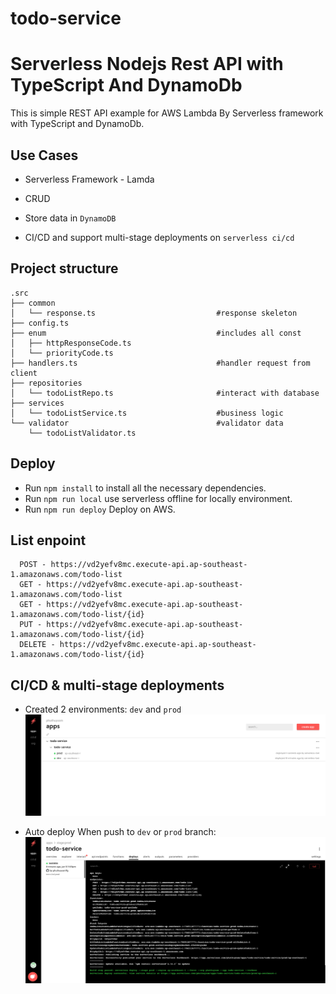 # todo-service
# Serverless Nodejs Rest API with TypeScript And DynamoDb

This is simple REST API example for AWS Lambda By Serverless framework with TypeScript and DynamoDb.

## Use Cases

* Serverless Framework - Lamda

* CRUD

* Store data in `DynamoDB`

* CI/CD and support multi-stage deployments on `serverless ci/cd`

## Project structure

```
.src
├── common                                  
│   └── response.ts                           #response skeleton
├── config.ts                                 
├── enum                                      #includes all const
│   ├── httpResponseCode.ts
│   └── priorityCode.ts
├── handlers.ts                               #handler request from client
├── repositories
│   └── todoListRepo.ts                       #interact with database
├── services
│   └── todoListService.ts                    #business logic
└── validator                                 #validator data
    └── todoListValidator.ts
```
## Deploy

* Run ```npm install``` to install all the necessary dependencies.
* Run ```npm run local``` use serverless offline for locally environment.
* Run ```npm run deploy``` Deploy on AWS.

## List enpoint

```
  POST - https://vd2yefv8mc.execute-api.ap-southeast-1.amazonaws.com/todo-list
  GET - https://vd2yefv8mc.execute-api.ap-southeast-1.amazonaws.com/todo-list
  GET - https://vd2yefv8mc.execute-api.ap-southeast-1.amazonaws.com/todo-list/{id}
  PUT - https://vd2yefv8mc.execute-api.ap-southeast-1.amazonaws.com/todo-list/{id}
  DELETE - https://vd2yefv8mc.execute-api.ap-southeast-1.amazonaws.com/todo-list/{id}
```

## CI/CD & multi-stage deployments

* Created 2 environments: `dev` and `prod`
  ![alt text](https://github.com/phuthuyxamPg/todo-list/blob/main/images/app-cicd.png?raw=true)

* Auto deploy When push to `dev` or `prod` branch:
  ![alt text](https://github.com/phuthuyxamPg/todo-list/blob/main/images/log-build.png?raw=true)

